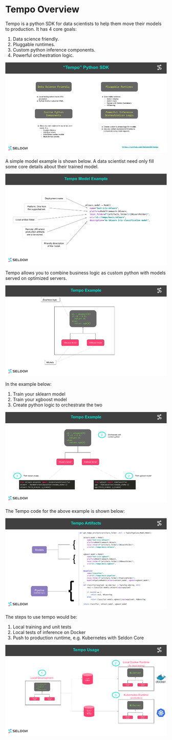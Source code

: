 # Tempo Overview

Tempo is a python SDK for data scientists to help them move their models to production. It has 4 core goals:

  1. Data science friendly.
  2. Pluggable runtimes.
  3. Custom python inference components.
  4. Powerful orchestration logic.

![goals](goals.png)

A simple model example is shown below. A data scientist need only fill some core details about their trained model.

![example](example.png)

Tempo allows you to combine business logic as custom python with models served on optimized servers.

![example](graph.png)

In the example below:

  1. Train your sklearn model
  2. Train your xgboost model
  3. Create python logic to orchestrate the two

![example](graph2.png)


The Tempo code for the above example is shown below:


![example code](graph-code.png)

The steps to use tempo would be:

 1. Local training and unit tests
 2. Local tests of inference on Docker
 3. Push to production runtime, e.g. Kubernetes with Seldon Core

![production steps](steps.png)